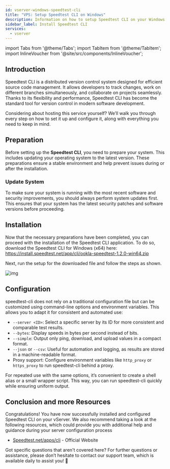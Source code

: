 ```yaml
---
id: vserver-windows-speedtest-cli
title: "VPS: Setup Speedtest CLI on Windows"
description: Information on how to setup Speedtest CLI on your Windows vServer from ZAP-Hosting - ZAP-Hosting.com documentation
sidebar_label: Install Speedtest CLI
services:
  - vserver
---
```


import Tabs from '@theme/Tabs';
import TabItem from '@theme/TabItem';
import InlineVoucher from '@site/src/components/InlineVoucher';

## Introduction

Speedtest CLI is a distributed version control system designed for efficient source code management. It allows developers to track changes, work on different branches simultaneously, and collaborate on projects seamlessly. Thanks to its flexibility and performance, Speedtest CLI has become the standard tool for version control in modern software development.

Considering about hosting this service yourself? We’ll walk you through every step on how to set it up and configure it, along with everything you need to keep in mind.

<InlineVoucher />



## Preparation

Before setting up the **Speedtest CLI**, you need to prepare your system. This includes updating your operating system to the latest version. These preparations ensure a stable environment and help prevent issues during or after the installation.


### Update System
To make sure your system is running with the most recent software and security improvements, you should always perform system updates first. This ensures that your system has the latest security patches and software versions before proceeding.



## Installation

Now that the necessary preparations have been completed, you can proceed with the installation of the Speedtest CLI application. To do so, download the Speedtest CLI for Windows (x64) here: https://install.speedtest.net/app/cli/ookla-speedtest-1.2.0-win64.zip

Next, run the setup for the downloaded file and follow the steps as shown.

![img](https://screensaver01.zap-hosting.com/index.php/s/XXERYCa3eKjYmxS/download)



## Configuration

speedtest-cli does not rely on a traditional configuration file but can be customized using command-line options and environment variables. This allows you to adapt it for consistent and automated use:

- `--server <ID>`: Select a specific server by its ID for more consistent and comparable test results.  
- `--bytes`: Display speeds in bytes per second instead of bits.  
- `--simple`: Output only ping, download, and upload values in a compact format.  
- `--json` or `--csv`: Useful for automation and logging, as results are stored in a machine-readable format.  
- Proxy support: Configure environment variables like `http_proxy` or `https_proxy` to run speedtest-cli behind a proxy.  

For repeated use with the same options, it’s convenient to create a shell alias or a small wrapper script. This way, you can run speedtest-cli quickly while ensuring uniform output.



## Conclusion and more Resources

Congratulations! You have now successfully installed and configured Speedtest CLI on your vServer. We also recommend taking a look at the following resources, which could provide you with additional help and guidance during your server configuration process

- [Speedtest.net/apps/cli](https://www.speedtest.net/apps/cli) - Official Website

Got specific questions that aren't covered here? For further questions or assistance, please don’t hesitate to contact our support team, which is available daily to assist you! 🙂



<InlineVoucher />